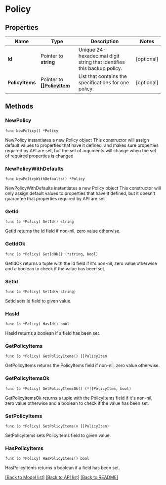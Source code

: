 # Policy

## Properties

Name | Type | Description | Notes
------------ | ------------- | ------------- | -------------
**Id** | Pointer to **string** | Unique 24-hexadecimal digit string that identifies this backup policy. | [optional] 
**PolicyItems** | Pointer to [**[]PolicyItem**](PolicyItem.md) | List that contains the specifications for one policy. | [optional] 

## Methods

### NewPolicy

`func NewPolicy() *Policy`

NewPolicy instantiates a new Policy object
This constructor will assign default values to properties that have it defined,
and makes sure properties required by API are set, but the set of arguments
will change when the set of required properties is changed

### NewPolicyWithDefaults

`func NewPolicyWithDefaults() *Policy`

NewPolicyWithDefaults instantiates a new Policy object
This constructor will only assign default values to properties that have it defined,
but it doesn't guarantee that properties required by API are set

### GetId

`func (o *Policy) GetId() string`

GetId returns the Id field if non-nil, zero value otherwise.

### GetIdOk

`func (o *Policy) GetIdOk() (*string, bool)`

GetIdOk returns a tuple with the Id field if it's non-nil, zero value otherwise
and a boolean to check if the value has been set.

### SetId

`func (o *Policy) SetId(v string)`

SetId sets Id field to given value.

### HasId

`func (o *Policy) HasId() bool`

HasId returns a boolean if a field has been set.

### GetPolicyItems

`func (o *Policy) GetPolicyItems() []PolicyItem`

GetPolicyItems returns the PolicyItems field if non-nil, zero value otherwise.

### GetPolicyItemsOk

`func (o *Policy) GetPolicyItemsOk() (*[]PolicyItem, bool)`

GetPolicyItemsOk returns a tuple with the PolicyItems field if it's non-nil, zero value otherwise
and a boolean to check if the value has been set.

### SetPolicyItems

`func (o *Policy) SetPolicyItems(v []PolicyItem)`

SetPolicyItems sets PolicyItems field to given value.

### HasPolicyItems

`func (o *Policy) HasPolicyItems() bool`

HasPolicyItems returns a boolean if a field has been set.


[[Back to Model list]](../README.md#documentation-for-models) [[Back to API list]](../README.md#documentation-for-api-endpoints) [[Back to README]](../README.md)


